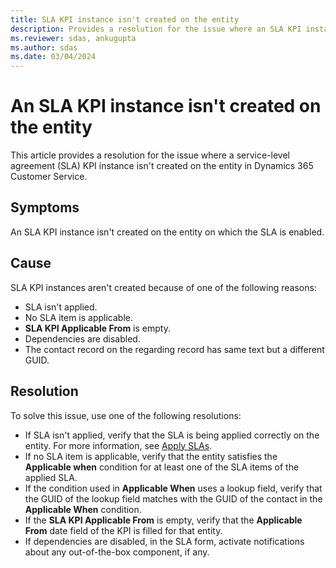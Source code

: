 ```yaml
---
title: SLA KPI instance isn't created on the entity
description: Provides a resolution for the issue where an SLA KPI instance isn't created on the entity in Dynamics 365 Customer Service.
ms.reviewer: sdas, ankugupta
ms.author: sdas
ms.date: 03/04/2024
---
```

# An SLA KPI instance isn't created on the entity

This article provides a resolution for the issue where a service-level agreement (SLA) KPI instance isn't created on the entity in Dynamics 365 Customer Service.

## Symptoms

An SLA KPI instance isn't created on the entity on which the SLA is enabled.

## Cause

SLA KPI instances aren't created because of one of the following reasons:

- SLA isn't applied.
- No SLA item is applicable.
- **SLA KPI Applicable From** is empty.
- Dependencies are disabled.
- The contact record on the regarding record has same text but a different GUID.

## Resolution

To solve this issue, use one of the following resolutions:

- If SLA isn't applied, verify that the SLA is being applied correctly on the entity. For more information, see [Apply SLAs](/dynamics365/customer-service/apply-slas).
- If no SLA item is applicable, verify that the entity satisfies the **Applicable when** condition for at least one of the SLA items of the applied SLA.
- If the condition used in **Applicable When** uses a lookup field, verify that the GUID of the lookup field matches with the GUID of the contact in the **Applicable When** condition.
- If the **SLA KPI Applicable From** is empty, verify that the **Applicable From** date field of the KPI is filled for that entity.
- If dependencies are disabled, in the SLA form, activate notifications about any out-of-the-box component, if any.
